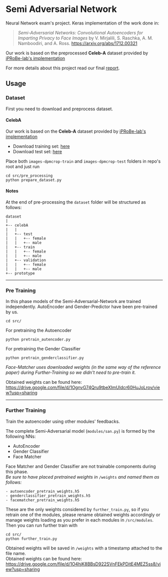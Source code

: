 # Semi Adversarial Network
Neural Network exam's project. 
Keras implementation of the work done in:
>_Semi-Adversarial Networks: Convolutional Autoencoders for Imparting Privacy to Face Images_ by V. Mirjalili, S. Raschka, A. M. Namboodiri, and A. Ross. https://arxiv.org/abs/1712.00321

Our work is based on the preprocessed **Celeb-A** dataset provided by 
[iPRoBe-lab's implementation](https://github.com/iPRoBe-lab/semi-adversarial-networks)

For more details about this project read our final [report](https://github.com/gianluca-pepe/semi-adversarial-network/blob/master/report.pdf).
## Usage

### Dataset
First you need to download and preprocess dataset.

#### CelebA 
Our work is based on the **Celeb-A** dataset provided by 
[iPRoBe-lab's implementation](https://github.com/iPRoBe-lab/semi-adversarial-networks)

- Download training set: [here](https://drive.google.com/file/d/1sd3TyefiPqvxIdoGl7Ysm3rxnjSDgP5h/)
- Download test set: [here](https://drive.google.com/open?id=12m2oQzkt3aXxOSPSRugqGwwertVA9pAa)

Place both `images-dpmcrop-train` and `images-dpmcrop-test` folders in repo's root and just run  
```
cd src/pre_processing
python prepare_dataset.py
```
#### Notes
At the end of pre-processing the `dataset` folder will be structured as follows:

``` 
dataset
|
+-- celebA
|   |   
|   +-- test
|   |   +-- female
|   |   +-- male
|   +-- train
|   |   +-- female
|   |   +-- male
|   +-- validation
|   |   +-- female
|   |   +-- male
+-- prototype
```
---
### Pre Training
In this phase models of the Semi-Adversarial-Network are trained independently.
AutoEncoder and Gender-Predictor have been pre-trained by us.

```
cd src/
```
For pretraining the Autoencoder
```
python pretrain_autencoder.py
```
For pretraining the Gender Classifier
```
python pretrain_genderclassifier.py
```

_Face-Matcher uses downloaded weights (in the same way of the reference paper) during Further-Training so we didn't need to pre-train it._

Obtained weights can be found here:
https://drive.google.com/file/d/1OgnvG74Qru9tbeXImUldcr60HuJoLrov/view?usp=sharing

---
### Further Training
Train the autoencoder using other modules' feedbacks.

The complete Semi-Adversarial model (`modules/san.py`) is formed by the following NNs:

- AutoEncoder
- Gender Classifier
- Face Matcher

Face Matcher and Gender Classifier are not trainable components during this phase.
<br/>_Be sure to have placed pretrained weights in_ `/weights` _and named them as follows:_
```
- autoencoder_pretrain_weights.h5
- genderclassifier_pretrain_weights.h5
- facematcher_pretrain_weights.h5
```
These are the only weights considered by `further_train.py`, so if you retrain one of the modules, please rename obtained
weights accordingly or manage weights loading as you prefer in each modules in `/src/modules`.
<br/>Then you can run further train with
```
cd src/
python further_train.py  
```

Obtained weights will be saved in  `/weights` with a timestamp attached to the file name. 
<br/>Obtained weights can be found here:
https://drive.google.com/file/d/1O4hjK8BBsD922SVnFEkPDitE4MEZ5ss8/view?usp=sharing


